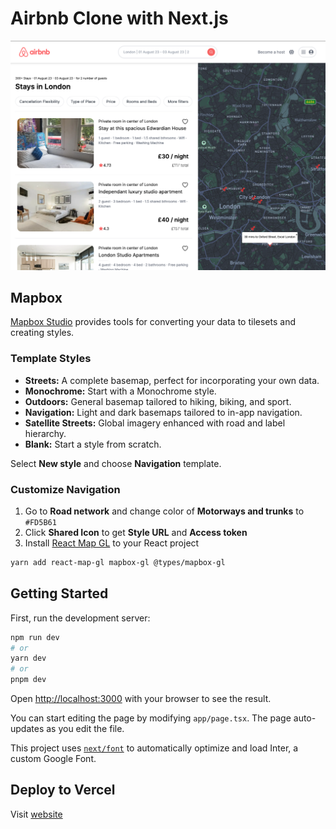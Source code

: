 # Airbnb Clone with Next.js

<img src="docs/map_snapshot.png" style="max-width: 100%;">

## Mapbox

[Mapbox Studio](https://docs.mapbox.com/studio-manual/guides/) provides tools for converting your data to tilesets and creating styles.

### Template Styles

* **Streets:** A complete basemap, perfect for incorporating your own data.
* **Monochrome:** Start with a Monochrome style.
* **Outdoors:** General basemap tailored to hiking, biking, and sport.
* **Navigation:** Light and dark basemaps tailored to in-app navigation.
* **Satellite Streets:** Global imagery enhanced with road and label hierarchy.
* **Blank:** Start a style from scratch.

Select **New style** and choose **Navigation** template.

### Customize Navigation

1. Go to **Road network** and change color of **Motorways and trunks** to `#FD5B61`
2. Click **Shared Icon** to get **Style URL** and **Access token**
3. Install [React Map GL](https://visgl.github.io/react-map-gl/) to your React project
```bash
yarn add react-map-gl mapbox-gl @types/mapbox-gl
```

## Getting Started

First, run the development server:

```bash
npm run dev
# or
yarn dev
# or
pnpm dev
```

Open [http://localhost:3000](http://localhost:3000) with your browser to see the result.

You can start editing the page by modifying `app/page.tsx`. The page auto-updates as you edit the file.

This project uses [`next/font`](https://nextjs.org/docs/basic-features/font-optimization) to automatically optimize and load Inter, a custom Google Font.

## Deploy to Vercel

Visit  [website](https://airbnb-clone-react-gold.vercel.app/)


